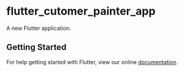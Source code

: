 # flutter_cutomer_painter_app

A new Flutter application.

## Getting Started

For help getting started with Flutter, view our online
[documentation](https://flutter.io/).
